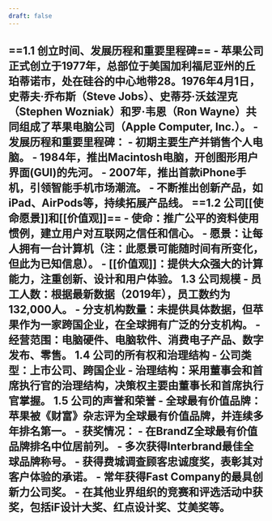 ```yaml
---
draft: false
---
```

==1.1 创立时间、发展历程和重要里程碑==
	- 苹果公司正式创立于1977年，总部位于美国加利福尼亚州的丘珀蒂诺市，处在硅谷的中心地带28。1976年4月1日，史蒂夫·乔布斯（Steve Jobs）、史蒂芬·沃兹涅克（Stephen Wozniak）和罗·韦恩（Ron Wayne）共同组成了苹果电脑公司（Apple Computer, Inc.）。
	- 发展历程和重要里程碑：
		- 初期主要生产并销售个人电脑。
		- 1984年，推出Macintosh电脑，开创图形用户界面(GUI)的先河。
		- 2007年，推出首款iPhone手机，引领智能手机市场潮流。
		- 不断推出创新产品，如iPad、AirPods等，持续拓展产品线。
==1.2 公司[[使命愿景]]和[[价值观]]==
	- 使命：推广公平的资料使用惯例，建立用户对互联网之信任和信心。
	- 愿景：让每人拥有一台计算机（注：此愿景可能随时间有所变化，但此为已知信息）。
	- [[价值观]]：提供大众强大的计算能力，注重创新、设计和用户体验。
1.3 公司规模
	- 员工人数：根据最新数据（2019年），员工数约为132,000人。
	- 分支机构数量：未提供具体数据，但苹果作为一家跨国企业，在全球拥有广泛的分支机构。
	- 经营范围：电脑硬件、电脑软件、消费电子产品、数字发布、零售。
1.4 公司的所有权和治理结构
	- 公司类型：上市公司、跨国企业
	- 治理结构：采用董事会和首席执行官的治理结构，决策权主要由董事长和首席执行官掌握。
1.5 公司的声誉和荣誉
	- 全球最有价值品牌：苹果被《财富》杂志评为全球最有价值品牌，并连续多年排名第一。
	- 获奖情况：
    - 在BrandZ全球最有价值品牌排名中位居前列。
    - 多次获得Interbrand最佳全球品牌称号。
    - 获得费城调查顾客忠诚度奖，表彰其对客户体验的承诺。
    - 常年获得Fast Company的最具创新力公司奖。
    - 在其他业界组织的竞赛和评选活动中获奖，包括iF设计大奖、红点设计奖、艾美奖等。
- 